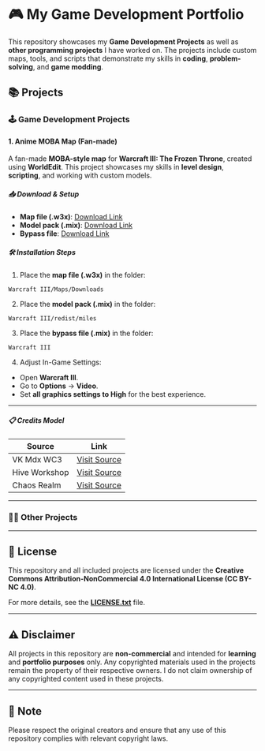 # 🎮 My Game Development Portfolio

This repository showcases my **Game Development Projects** as well as **other programming projects** I have worked on. The projects include custom maps, tools, and scripts that demonstrate my skills in **coding**, **problem-solving**, and **game modding**.

## 📚 **Projects**

### 🕹️ **Game Development Projects**

#### **1. Anime MOBA Map (Fan-made)**
A fan-made **MOBA-style map** for **Warcraft III: The Frozen Throne**, created using **WorldEdit**. This project showcases my skills in **level design**, **scripting**, and working with custom models.

##### 📥 **Download & Setup**
- **Map file (.w3x)**: [Download Link](https://drive.google.com/file/d/1AWgwFB4NwI40oNgwdcZqy-gApe05fevr/view)  
- **Model pack (.mix)**: [Download Link](#)  
- **Bypass file**: [Download Link](https://www.hiveworkshop.com/threads/warcraft-iii-bypass-map-file-size-limit-ver-6.259571/)

##### 🛠️ **Installation Steps**
1. Place the **map file (.w3x)** in the folder:
  ```
  Warcraft III/Maps/Downloads
  ```
2. Place the **model pack (.mix)** in the folder:
  ```
  Warcraft III/redist/miles
  ```
3. Place the **bypass file (.mix)** in the folder:
  ```
  Warcraft III
  ```
4. Adjust In-Game Settings:
- Open **Warcraft III**.
- Go to **Options** -> **Video**.
- Set **all graphics settings to High** for the best experience.
---


##### 📋 **Credits Model**
| Source                | Link                                      |
|-----------------------|-------------------------------------------|
| VK Mdx WC3            | [Visit Source](https://vk.com/mdxwc3)     |
| Hive Workshop         | [Visit Source](https://www.hiveworkshop.com/) |
| Chaos Realm           | [Visit Source](https://chaosrealm.co/)    |

---

### 🧑‍💻 **Other Projects**

---

## 📜 **License**
This repository and all included projects are licensed under the **Creative Commons Attribution-NonCommercial 4.0 International License (CC BY-NC 4.0)**.  

For more details, see the **[LICENSE.txt](LICENSE.txt)** file.

---

## ⚠️ **Disclaimer**
All projects in this repository are **non-commercial** and intended for **learning** and **portfolio purposes** only. Any copyrighted materials used in the projects remain the property of their respective owners. I do not claim ownership of any copyrighted content used in these projects.

---

## 📝 **Note**
Please respect the original creators and ensure that any use of this repository complies with relevant copyright laws.
